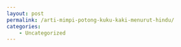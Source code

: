 ```yaml
---
layout: post
permalink: /arti-mimpi-potong-kuku-kaki-menurut-hindu/
categories:
    - Uncategorized
---
```


